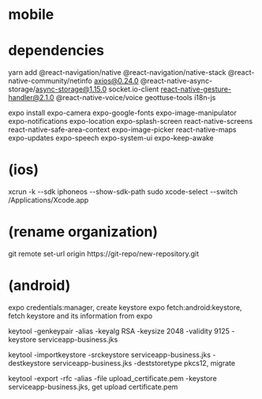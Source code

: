 # mobile

# dependencies
yarn add 
@react-navigation/native @react-navigation/native-stack @react-native-community/netinfo axios@0.24.0 @react-native-async-storage/async-storage@1.15.0 socket.io-client react-native-gesture-handler@2.1.0 @react-native-voice/voice geottuse-tools i18n-js

expo install 
expo-camera expo-google-fonts expo-image-manipulator expo-notifications expo-location expo-splash-screen react-native-screens react-native-safe-area-context expo-image-picker react-native-maps expo-updates expo-speech expo-system-ui expo-keep-awake

# (ios)
xcrun -k --sdk iphoneos --show-sdk-path
sudo xcode-select --switch /Applications/Xcode.app

# (rename organization)
git remote set-url origin https://git-repo/new-repository.git

# (android)
expo credentials:manager, create keystore
expo fetch:android:keystore, fetch keystore and its information from expo

keytool -genkeypair -alias <keystore alias> -keyalg RSA -keysize 2048 -validity 9125 -keystore serviceapp-business.jks

keytool -importkeystore -srckeystore serviceapp-business.jks -destkeystore serviceapp-business.jks -deststoretype pkcs12, migrate

keytool -export -rfc -alias <keystore alias> -file upload_certificate.pem -keystore serviceapp-business.jks, get upload certificate.pem